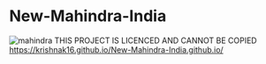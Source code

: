 ﻿# New-Mahindra-India
 ![mahindra](https://user-images.githubusercontent.com/127647086/224528269-ef0c285f-df66-4fc8-a919-1b4de71a860c.png)
THIS PROJECT IS LICENCED AND CANNOT BE COPIED 
https://krishnak16.github.io/New-Mahindra-India.github.io/
